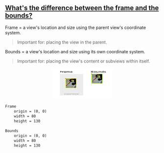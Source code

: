 ## [What's the difference between the frame and the bounds?](https://stackoverflow.com/questions/1210047/cocoa-whats-the-difference-between-the-frame-and-the-bounds/28917673)

Frame = a view's location and size using the parent view's coordinate system.

> Important for: placing the view in the parent.

Bounds = a view's location and size using its own coordinate system.

> Important for: placing the view's content or subviews within itself.

<p align="center">
    <a href="GoodToKnow/Resource/frameVsBouds.png"> <img src="GoodToKnow/Resource/frameVsBouds.png"  width="200" height="100"/> </a>
</p>

```
Frame
    origin = (0, 0)
    width = 80
    height = 130

Bounds 
    origin = (0, 0)
    width = 80
    height = 130
```
